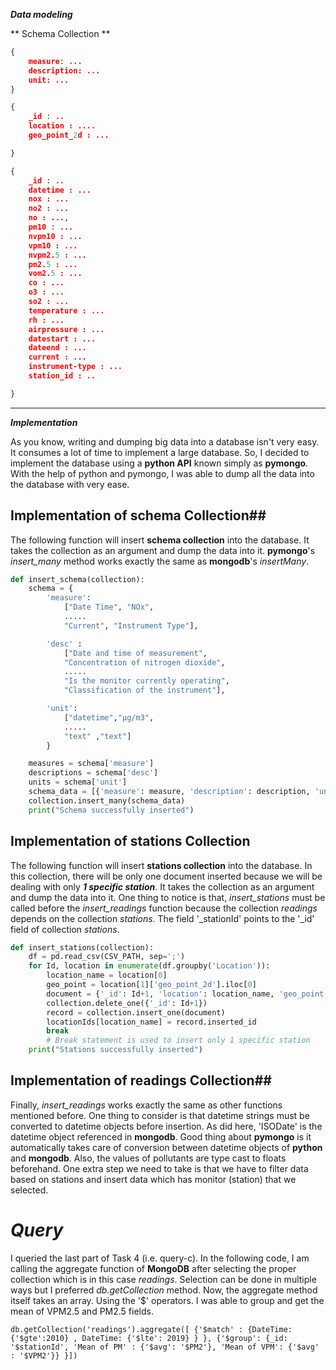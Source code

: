  **_Data modeling_**

** Schema Collection **


```json
{
    measure: ...
    description: ...
    unit: ...
}
```

<Stations Collection >


```json
{	
    _id : ..
    location : ....
    geo_point_2d : ...

}
```
</font>


<Readings Collection >

```json
{
    _id : ..
    datetime : ...
    nox : ...
    no2 : ...
    no : ...,
    pm10 : ...
    nvpm10 : ...
    vpm10 : ...
    nvpm2.5 : ...
    pm2.5 : ...
    vom2.5 : ...
    co : ...
    o3 : ...
    so2 : ...
    temperature : ... 
    rh : ...
    airpressure : ...
    datestart : ...
    dateend : ...
    current : ...
    instrument-type : ...
    station_id : ..

}
```

-----

**_Implementation_**


As you know, writing and dumping big data into a database isn't very easy. It consumes a lot of time to implement a large database. So, I decided to implement the database using a **python API** known simply as **pymongo**. With the help of python and pymongo, I was able to dump all the data into the database with very ease.


 ## Implementation of schema Collection##


 The following function will insert **schema collection** into the database. It takes the collection as an argument and dump the data into it. **pymongo**'s *insert_many* method works exactly the same as **mongodb**'s *insertMany*.

```python
def insert_schema(collection): 
    schema = {
        'measure': 
            ["Date Time", "NOx",  
            .....
            "Current", "Instrument Type"],

        'desc' : 
            ["Date and time of measurement", 
            "Concentration of nitrogen dioxide", 
            ..... 
            "Is the monitor currently operating",
            "Classification of the instrument"],

        'unit': 
            ["datetime","μg/m3", 
            .....
            "text" ,"text"]
        }   

    measures = schema['measure']
    descriptions = schema['desc']
    units = schema['unit']
    schema_data = [{'measure': measure, 'description': description, 'unit': unit} for measure, description, unit in zip(measures, descriptions, units)]
    collection.insert_many(schema_data)
    print("Schema successfully inserted")
```

## Implementation of stations Collection ##

 The following function will insert **stations collection** into the database. In this collection, there will be only one document inserted because we will be dealing with only **_1 specific station_**. It takes the collection as an argument and dump the data into it. One thing to notice is that, *insert_stations* must be called before the *insert_readings* function because the collection *readings* depends on the collection *stations*.
 The field '_stationId' points to the '_id' field of collection *stations*.


```python  
def insert_stations(collection):
    df = pd.read_csv(CSV_PATH, sep=';')
    for Id, location in enumerate(df.groupby('Location')):
        location_name = location[0]
        geo_point = location[1]['geo_point_2d'].iloc[0]
        document = {'_id': Id+1, 'location': location_name, 'geo_point': geo_point}
        collection.delete_one({'_id': Id+1})
        record = collection.insert_one(document)
        locationIds[location_name] = record.inserted_id
        break
        # Break statement is used to insert only 1 specific station
    print("Stations successfully inserted")
```

## Implementation of readings Collection##

Finally, *insert_readings* works exactly the same as other functions mentioned before. One thing to consider is that datetime strings must be converted to datetime objects before insertion. As did here, 'ISODate' is the datetime object referenced in **mongodb**. Good thing about **pymongo** is it automatically takes care of conversion between datetime objects of **python** and **mongodb**.
Also, the values of pollutants are type cast to floats beforehand.
One extra step we need to take is that we have to filter data based on stations and insert data which has monitor (station) that we selected.

# **_Query_**

I queried the last part of Task 4 (i.e. query-c). In the following code, I am calling the aggregate function of **MongoDB** after selecting the proper collection which is in this case *readings*. Selection can be done in multiple ways but I preferred *db.getCollection* method. Now, the aggregate method itself takes an array. Using the '$' operators. I was able to group and get the mean of VPM2.5 and PM2.5 fields.

```
db.getCollection('readings').aggregate([ {'$match' : {DateTime: {'$gte':2010} , DateTime: {'$lte': 2019} } }, {'$group': {_id: '$stationId', 'Mean of PM' : {'$avg': '$PM2'}, 'Mean of VPM': {'$avg' : '$VPM2'}} }])
```
